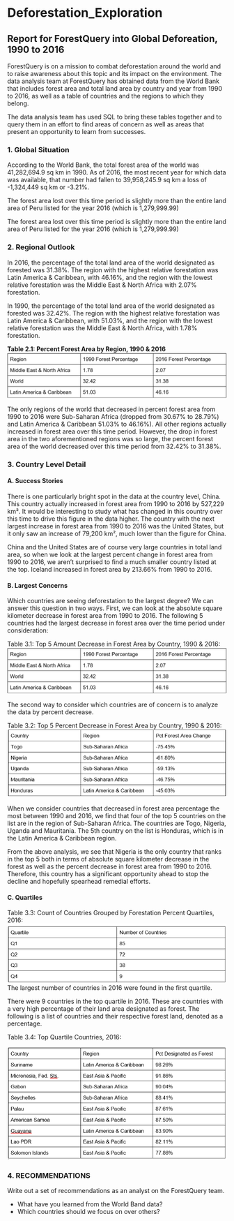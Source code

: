# Deforestation_Exploration

## Report for ForestQuery into Global Deforeation, 1990 to 2016

ForestQuery is on a mission to combat deforestation around the world and to raise awareness about this topic and its impact on the environment. The data analysis team at ForestQuery has obtained data from the World Bank that includes forest area and total land area by country and year from 1990 to 2016, as well as a table of countries and the regions to which they belong.

The data analysis team has used SQL to bring these tables together and to query them in an effort to find areas of concern as well as areas that present an opportunity to learn from successes.

### 1. Global Situation
According to the World Bank, the total forest area of the world was 41,282,694.9 sq km in 1990. As of 2016, the most recent year for which data was available, that number had fallen to 39,958,245.9 sq km a loss of -1,324,449 sq km or -3.21%.

The forest area lost over this time period is slightly more than the entire land area of Peru listed for the year 2016 (which is 1,279,999.99)

The forest area lost over this time period is slightly more than the entire land area of Peru listed for the year 2016 (which is 1,279,999.99)

### 2. Regional Outlook
In 2016, the percentage of the total land area of the world designated as forested was 31.38%. The region with the highest relative forestation was Latin America & Caribbean, with 46.16%, and the region with the lowest relative forestation was the Middle East & North Africa with 2.07% forestation.

In 1990, the percentage of the total land area of the world designated as forested was 32.42%. The region with the highest relative forestation was Latin America & Caribbean, with 51.03%, and the region with the lowest relative forestation was the Middle East & North Africa, with 1.78% forestation.

__Table 2.1: Percent Forest Area by Region, 1990 & 2016__
![region_table](https://github.com/LauraHaq/Deforestation_Exploration/blob/main/percent_forest_area_by_region.png)


The only regions of the world that decreased in percent forest area from 1990 to 2016 were Sub-Saharan Africa (dropped from 30.67%  to 28.79%) and Latin America & Caribbean 51.03% to 46.16%). All other regions actually increased in forest area over this time period. However, the drop in forest area in the two aforementioned regions was so large, the percent forest area of the world decreased over this time period from 32.42% to 31.38%. 

### 3. Country Level Detail
#### A. Success Stories
There is one particularly bright spot in the data at the country level, China. This country actually increased in forest area from 1990 to 2016 by 527,229 km². It would be interesting to study what has changed in this country over this time to drive this figure in the data higher. The country with the next largest increase in forest area from 1990 to 2016 was the United States, but it only saw an increase of 79,200 km², much lower than the figure for China.

China and the United States are of course very large countries in total land area, so when we look at the largest percent change in forest area from 1990 to 2016, we aren’t surprised to find a much smaller country listed at the top. Iceland increased in forest area by 213.66% from 1990 to 2016. 

#### B. Largest Concerns
Which countries are seeing deforestation to the largest degree? We can answer this question in two ways. First, we can look at the absolute square kilometer decrease in forest area from 1990 to 2016. The following 5 countries had the largest decrease in forest area over the time period under consideration:

Table 3.1: Top 5 Amount Decrease in Forest Area by Country, 1990 & 2016:
![decrease_time](https://github.com/LauraHaq/Deforestation_Exploration/blob/main/percent_forest_area_by_region.png)

The second way to consider which countries are of concern is to analyze the data by percent decrease.

Table 3.2: Top 5 Percent Decrease in Forest Area by Country, 1990 & 2016:
![decrease_percent](https://github.com/LauraHaq/Deforestation_Exploration/blob/main/largest_concern_percent.png)

When we consider countries that decreased in forest area percentage the most between 1990 and 2016, we find that four of the top 5 countries on the list are in the region of Sub-Saharan Africa. The countries are Togo, Nigeria, Uganda and Mauritania. The 5th country on the list is Honduras, which is in the Latin America & Caribbean region. 

From the above analysis, we see that Nigeria is the only country that ranks in the top 5 both in terms of absolute square kilometer decrease in the forest as well as the percent decrease in forest area from 1990 to 2016. Therefore, this country has a significant opportunity ahead to stop the decline and hopefully spearhead remedial efforts.

#### C. Quartiles
Table 3.3: Count of Countries Grouped by Forestation Percent Quartiles, 2016:
![quartiles](https://github.com/LauraHaq/Deforestation_Exploration/blob/main/quartiles.png)
The largest number of countries in 2016 were found in the first quartile.

There were 9 countries in the top quartile in 2016. These are countries with a very high percentage of their land area designated as forest. The following is a list of countries and their respective forest land, denoted as a percentage.

Table 3.4: Top Quartile Countries, 2016:

![top_quartiles](https://github.com/LauraHaq/Deforestation_Exploration/blob/main/top_quartiles.png)


### 4. RECOMMENDATIONS
Write out a set of recommendations as an analyst on the ForestQuery team.
- What have you learned from the World Band data?
- Which countries should we focus on over others?


